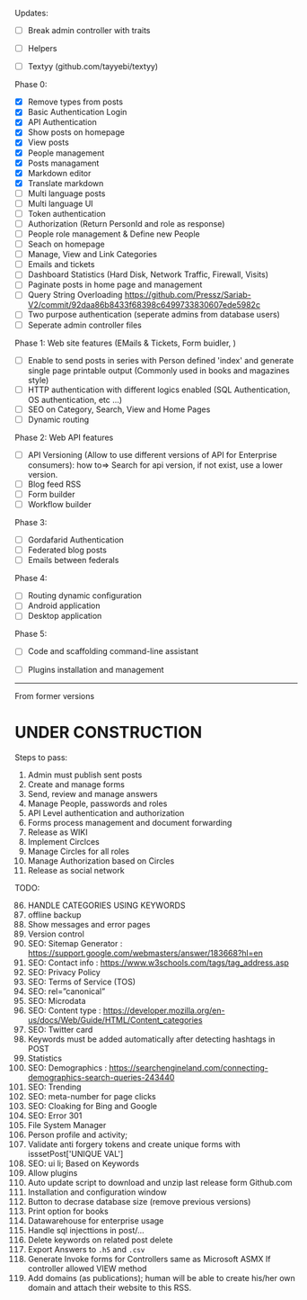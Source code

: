 Updates:

- [ ] Break admin controller with traits
- [ ] Helpers
- [ ] Textyy (github.com/tayyebi/textyy)


Phase 0:

- [X] Remove types from posts
- [X] Basic Authentication Login
- [X] API Authentication
- [X] Show posts on homepage
- [X] View posts
- [X] People management
- [X] Posts managament
- [X] Markdown editor
- [X] Translate markdown
- [ ] Multi language posts
- [ ] Multi language UI
- [ ] Token authentication
- [ ] Authorization (Return PersonId and role as response)
- [ ] People role management & Define new People
- [ ] Seach on homepage
- [ ] Manage, View and Link Categories
- [ ] Emails and tickets
- [ ] Dashboard Statistics (Hard Disk, Network Traffic, Firewall, Visits)
- [ ] Paginate posts in home page and management
- [ ] Query String Overloading https://github.com/Pressz/Sariab-V2/commit/92daa86b8433f68398c6499733830607ede5982c
- [ ] Two purpose authentication (seperate admins from database users)
- [ ] Seperate admin controller files

Phase 1: Web site features (EMails & Tickets, Form buidler, )

- [ ] Enable to send posts in series with Person defined 'index' and generate single page printable output (Commonly used in books and magazines style)
- [ ] HTTP authentication with different logics enabled (SQL Authentication, OS authentication, etc ...)
- [ ] SEO on Category, Search, View and Home Pages
- [ ] Dynamic routing

Phase 2: Web API features

- [ ] API Versioning (Allow to use different versions of API for Enterprise consumers): how to=> Search for api version, if not exist, use a lower version.
- [ ] Blog feed RSS
- [ ] Form builder
- [ ] Workflow builder

Phase 3:

- [ ] Gordafarid Authentication
- [ ] Federated blog posts
- [ ] Emails between federals

Phase 4:

- [ ] Routing dynamic configuration
- [ ] Android application
- [ ] Desktop application

Phase 5:

- [ ] Code and scaffolding command-line assistant
- [ ] Plugins installation and management


---

From former versions


# UNDER CONSTRUCTION

Steps to pass:

1. Admin must publish sent posts
2. Create and manage forms
3. Send, review and manage answers
4. Manage People, passwords and roles
5. API Level authentication and authorization
6. Forms process management and document forwarding
7. Release as WIKI
8. Implement Circlces
9. Manage Circles for all roles
10. Manage Authorization based on Circles
11. Release as social network

TODO:

86. HANDLE CATEGORIES USING KEYWORDS
11. offline backup
12. Show messages and error pages
13. Version control
16. SEO: Sitemap Generator : https://support.google.com/webmasters/answer/183668?hl=en
17. SEO: Contact info : https://www.w3schools.com/tags/tag_address.asp
18. SEO: Privacy Policy
19. SEO: Terms of Service (TOS)
21. SEO: rel=”canonical”
22. SEO: Microdata
23. SEO: Content type : https://developer.mozilla.org/en-us/docs/Web/Guide/HTML/Content_categories
29. SEO: Twitter card
34. Keywords must be added automatically after detecting hashtags in POST
37. Statistics
39. SEO: Demographics : https://searchengineland.com/connecting-demographics-search-queries-243440
40. SEO: Trending
41. SEO: meta-number for page clicks
42. SEO: Cloaking for Bing and Google
43. SEO: Error 301
50. File System Manager
56. Person profile and activity;
62. Validate anti forgery tokens and create unique forms with isssetPost['UNIQUE VAL']
71. SEO: ui li; Based on Keywords
74. Allow plugins
79. Auto update script to download and unzip last release form Github.com
80. Installation and configuration window
91. Button to decrase database size (remove previous versions)
92. Print option for books
93. Datawarehouse for enterprise usage
95. Handle sql injecttions in post/...
96. Delete keywords on related post delete
97. Export Answers to `.h5` and `.csv`
98. Generate Invoke forms for Controllers same as Microsoft ASMX
    If controller allowed VIEW method
99. Add domains (as publications); human will be able to create his/her own domain and attach their website to this RSS.
